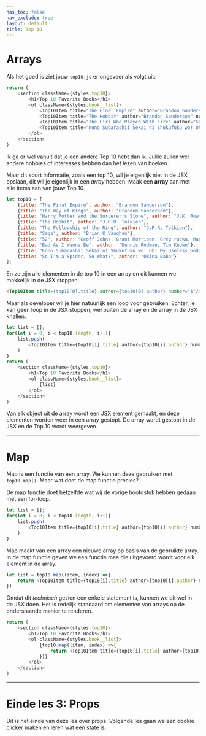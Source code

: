 ```yaml
---
has_toc: false
nav_exclude: true
layout: default
title: Top 10
---
```


# Arrays

Als het goed is ziet jouw `top10.js` er ongeveer als volgt uit:

```js
return (
    <section className={styles.top10}>
        <h1>Top 10 Favorite Books</h1>
        <ol className={styles.book__list}>
            <Top10Item title="The Final Empire" author="Brandon Sanderson" number="1"/>
            <Top10Item title="The Hobbit" author="Brandon Sanderson" number="2"/>
            <Top10Item title="The Girl Who Played With Fire" author="Stieg Larrson" number="3"/>
            <Top10Item title="Kono Subarashii Sekai ni Shukufuku wo! Oh! My Useless Goddess!" author="Natsume Akatsuki" number="4"/>
        </ol>
    </section>
)
```

Ik ga er wel vanuit dat je een andere Top 10 hebt dan ik. Jullie zullen wel andere hobbies of interesses hebben dan het lezen van boeken. 

Maar dit soort informatie, zoals een top 10, wil je eigenlijk niet in de JSX opslaan, dit wil je eigenlijk in een *array* hebben. Maak een **array** aan met alle items aan van jouw Top 10.
```js
let top10 = [
    {title: "The Final Empire", author: "Brandon Sanderson"},
    {title: "The Way of Kings", author: "Brandon Sanderson"},
    {title: "Harry Potter and the Sorcerer's Stone", author: "J.K. Rowling"},
    {title: "The Hobbit", author: "J.R.R. Tolkien"},
    {title: "The Fellowship of the Ring", author: "J.R.R. Tolkien"},
    {title: "Saga", author: "Brian K Vaughan"},
    {title: "52", author: "Geoff Johns, Grant Morrison, Greg rucka, Mark Waid, Keith Giffen"},
    {title: "Bad As I Wanna Be", author: "Dennis Rodman, Tim Keown"},
    {title: "Kono Subarashii Sekai ni Shukufuku wo! Oh! My Useless Goddess!", author: "Natsume Akatsuki"},
    {title: "So I'm a Spider, So What?", author: "Okina Baba"}
];
```
En zo zijn alle elementen in de top 10 in een array en dit kunnen we makkelijk in de JSX stoppen. 

```html
<Top10Item title={top10[0].title} author={top10[0].author} number="1"/>
```
Maar als developer wil je hier natuurlijk een loop voor gebruiken. Echter, je kan geen loop in de JSX stoppen, wel buiten de array en de array in de JSX knallen.
```js
let list = [];
for(let i = 0; i < top10.length; i++){
    list.push(
        <Top10Item title={top10[i].title} author={top10[i].author} number={i+1}/>
    )
}
return (
    <section className={styles.top10}>
        <h1>Top 10 Favorite Books</h1>
        <ol className={styles.book__list}>
            {list}
        </ol>
    </section>
)
```
Van elk object uit de array wordt een JSX element gemaakt, en deze elementen worden weer in een array gestopt. De array wordt gestopt in de JSX en de Top 10 wordt weergeven.

---

# Map

Map is een functie van een array. We kunnen deze gebruiken met `top10.map()`. Maar wat doet de map functie precies?

De map functie doet hetzelfde wat wij de vorige hoofdstuk hebben gedaan met een for-loop.

```js
let list = [];
for(let i = 0; i < top10.length; i++){
    list.push(
        <Top10Item title={top10[i].title} author={top10[i].author} number={i+1}/>
    )
}
```

Map maakt van een array een nieuwe array op basis van de gebruikte array. In de map functie geven we een functie mee die uitgevoerd wordt voor elk element in de array.
```js
let list = top10.map((item, index) =>{
    return <Top10Item title={top10[i].title} author={top10[i].author} number={index+1}/>
})
```

Omdat dit *technisch* gezien een enkele statement is, kunnen we dit wel in de JSX doen. Het is redelijk standaard om elementen van arrays op de onderstaande manier te renderen.

```js
return (
    <section className={styles.top10}>
        <h1>Top 10 Favorite Books</h1>
        <ol className={styles.book__list}>
            {top10.map((item, index) =>{
                return <Top10Item title={top10[i].title} author={top10[i].author} number={index+1}/>
            })}
        </ol>
    </section>
)
```

---

# Einde les 3: Props
Dit is het einde van deze les over props. Volgende les gaan we een cookie clicker maken en leren wat een state is.